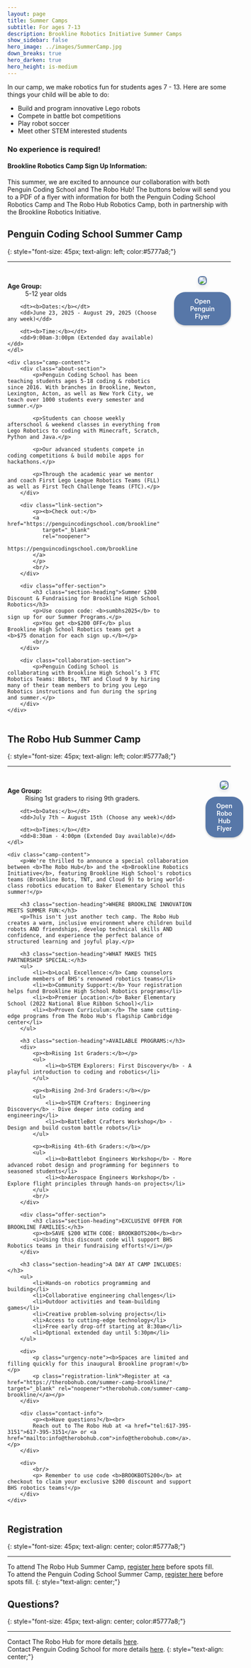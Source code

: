 ```yaml
---
layout: page
title: Summer Camps 
subtitle: For ages 7-13
description: Brookline Robotics Initiative Summer Camps
show_sidebar: false
hero_image: ../images/SummerCamp.jpg
down_breaks: true
hero_darken: true
hero_height: is-medium
---
```


<style>
.camp-container {
    display: flex;
    gap: 2rem;
    margin: 2rem 0;
}

.camp-content {
    flex: 3; /* Adjust this value to change the width of the text section, ratio to flyer */
}

.camp-flyer {
    flex: 2; /* Adjust this value to change the width of the flyer section, ratio to text */
    display: flex;
    flex-direction: column;
    align-items: center;
}

.flyer-image {
    max-width: 100%;
    height: auto;
    border: 2px solid #5777a8;
    border-radius: 8px;
    box-shadow: 0 4px 8px rgba(0,0,0,0.1);
}

.download-link {
    margin-top: 1rem;
    padding: 0.75rem 1.5rem;
    background-color: #5777a8;
    color: white;
    text-decoration: none;
    border-radius: 25px;
    transition: background-color 0.3s ease;
    font-weight: 600;
    box-shadow: 0 2px 4px rgba(0,0,0,0.2);
    display: inline-block;

}

.download-link:hover {
    background-color: #507ba3;
}

.flyer-mobile {
    display: none;
}

.flyer-desktop {
    text-align: center;
    width: 100%; 
}

@media (max-width: 768px) {
    .camp-container {
        flex-direction: column;
    }
    
    .camp-flyer {
        order: 2;
    }
}

@media (max-width: 480px) {
    .flyer-desktop {
        display: none;
    }
    
    .flyer-mobile {
        display: block;
        text-align: center;
        margin-top: 1.5rem;
    }
    
    .download-button {
        display: inline-block;
        padding: 1rem 2rem;
        background-color: #5777a8;
        color: white;
        text-decoration: none;
        border-radius: 25px;
        font-weight: 600;
        box-shadow: 0 2px 4px rgba(0,0,0,0.2);
    }
}
</style>

<div class="centered">
    <p>
In our camp, we make robotics fun for students ages 7 - 13. Here are some things your child will be able to do:
<ul>
    <li> Build and program innovative Lego robots</li>
    <li> Compete in battle bot competitions</li>
    <li> Play robot soccer</li>
    <li> Meet other STEM interested students</li>
</ul>

<h3><b>No experience is required!</b></h3>

<h4>Brookline Robotics Camp Sign Up Information:</h4>

This summer, we are excited to announce our collaboration with both Penguin Coding School and The Robo Hub!
The buttons below will send you to a PDF of a flyer with information for both the Penguin Coding School Robotics Camp and The Robo Hub Robotics Camp, both in partnership with the Brookline Robotics Initiative.
</p>
</div>

## Penguin Coding School Summer Camp
{: style="font-size: 45px; text-align: left; color:#5777a8;"}
***
<div class="camp-container">
    <div class="camp-content">
        <div style="text-align: left;">
<div class="camp-details">
    <dl class="key-details">
        <dt><b>Age Group:</b></dt>
        <dd>5-12 year olds</dd>

        <dt><b>Dates:</b></dt>
        <dd>June 23, 2025 - August 29, 2025 (Choose any week)</dd>
        
        <dt><b>Time:</b></dt>
        <dd>9:00am-3:00pm (Extended day available)</dd>
    </dl>

    <div class="camp-content">
        <div class="about-section">
            <p>Penguin Coding School has been teaching students ages 5-18 coding & robotics since 2016. With branches in Brookline, Newton, Lexington, Acton, as well as New York City, we teach over 1000 students every semester and summer.</p>
            
            <p>Students can choose weekly afterschool & weekend classes in everything from Lego Robotics to coding with Minecraft, Scratch, Python and Java.</p>
            
            <p>Our advanced students compete in coding competitions & build mobile apps for hackathons.</p>
            
            <p>Through the academic year we mentor and coach First Lego League Robotics Teams (FLL) as well as First Tech Challenge Teams (FTC).</p>
        </div>

        <div class="link-section">
            <p><b>Check out:</b>
            <a href="https://penguincodingschool.com/brookline" 
               target="_blank" 
               rel="noopener">
                https://penguincodingschool.com/brookline
            </a>
            </p>
            <br/>
        </div>

        <div class="offer-section">
            <h3 class="section-heading">Summer $200 Discount & Fundraising for Brookline High School Robotics</h3>
            <p>Use coupon code: <b>sumbhs2025</b> to sign up for our Summer Programs.</p>
            <p>You get <b>$200 OFF</b> plus Brookline High School Robotics teams get a <b>$75 donation for each sign up.</b></p>
            <br/>
        </div>

        <div class="collaboration-section">
            <p>Penguin Coding School is collaborating with Brookline High School’s 3 FTC Robotics Teams: BBots, TNT and Cloud 9 by hiring many of their team members to bring you Lego Robotics instructions and fun during the spring and summer.</p>
        </div>
    </div>
</div>
        </div>
    </div>
    <div class="camp-flyer">
        <div class="flyer-desktop">
            <img src="../images/SummerCampFlyers/PenguinCodingSchool.png" class="flyer-image">
            <a href="../images/SummerCampFlyers/PenguinCodingSchool.pdf" download class="download-link">Open Penguin Flyer</a>
        </div>
        <div class="flyer-mobile">
            <a href="../images/SummerCampFlyers/PenguinCodingSchool.pdf" download class="download-button">Open Penguin Flyer</a>
        </div>
    </div>
</div>

## The Robo Hub Summer Camp
{: style="font-size: 45px; text-align: left; color:#5777a8;"}
***
<div class="camp-container">
    <div class="camp-content">
        <div style="text-align: left;">
<div class="camp-details">
    <dl class="key-details">
        <dt><b>Age Group:</b></dt>
        <dd>Rising 1st graders to rising 9th graders.</dd>

        <dt><b>Dates:</b></dt>
        <dd>July 7th – August 15th (Choose any week)</dd>
        
        <dt><b>Times:</b></dt>
        <dd>8:30am - 4:00pm (Extended Day available)</dd>
    </dl>

    <div class="camp-content">
        <p>We're thrilled to announce a special collaboration between <b>The Robo Hub</b> and the <b>Brookline Robotics Initiative</b>, featuring Brookline High School's robotics teams (Brookline Bots, TNT, and Cloud 9) to bring world-class robotics education to Baker Elementary School this summer!</p>

        <h3 class="section-heading">WHERE BROOKLINE INNOVATION MEETS SUMMER FUN:</h3>
        <p>This isn't just another tech camp. The Robo Hub creates a warm, inclusive environment where children build robots AND friendships, develop technical skills AND confidence, and experience the perfect balance of structured learning and joyful play.</p>

        <h3 class="section-heading">WHAT MAKES THIS PARTNERSHIP SPECIAL:</h3>
        <ul>
            <li><b>Local Excellence:</b> Camp counselors include members of BHS's renowned robotics teams</li>
            <li><b>Community Support:</b> Your registration helps fund Brookline High School Robotics programs</li>
            <li><b>Premier Location:</b> Baker Elementary School (2022 National Blue Ribbon School)</li>
            <li><b>Proven Curriculum:</b> The same cutting-edge programs from The Robo Hub's flagship Cambridge center</li>
        </ul>

        <h3 class="section-heading">AVAILABLE PROGRAMS:</h3>
        <div>
            <p><b>Rising 1st Graders:</b></p>
            <ul>
                <li><b>STEM Explorers: First Discovery</b> - A playful introduction to coding and robotics</li>
            </ul>

            <p><b>Rising 2nd-3rd Graders:</b></p>
            <ul>
                <li><b>STEM Crafters: Engineering Discovery</b> - Dive deeper into coding and engineering</li>
                <li><b>BattleBot Crafters Workshop</b> - Design and build custom battle robots</li>
            </ul>

            <p><b>Rising 4th-6th Graders:</b></p>
            <ul>
                <li><b>Battlebot Engineers Workshop</b> - More advanced robot design and programming for beginners to seasoned students</li>
                <li><b>Aerospace Engineers Workshop</b> - Explore flight principles through hands-on projects</li>
            </ul>
            <br/>
        </div>

        <div class="offer-section">
            <h3 class="section-heading">EXCLUSIVE OFFER FOR BROOKLINE FAMILIES:</h3>
            <p><b>SAVE $200 WITH CODE: BROOKBOTS200</b><br>
            <i>Using this discount code will support BHS Robotics teams in their fundraising efforts!</i></p>
        </div>

        <h3 class="section-heading">A DAY AT CAMP INCLUDES:</h3>
        <ul>
            <li>Hands-on robotics programming and building</li>
            <li>Collaborative engineering challenges</li>
            <li>Outdoor activities and team-building games</li>
            <li>Creative problem-solving projects</li>
            <li>Access to cutting-edge technology</li>
            <li>Free early drop-off starting at 8:30am</li>
            <li>Optional extended day until 5:30pm</li>
        </ul>

        <div>
            <p class="urgency-note"><b>Spaces are limited and filling quickly for this inaugural Brookline program!</b></p>
            <p class="registration-link">Register at <a href="https://therobohub.com/summer-camp-brookline/" target="_blank" rel="noopener">therobohub.com/summer-camp-brookline/</a></p>
        </div>

        <div class="contact-info">
            <p><b>Have questions?</b><br>
            Reach out to The Robo Hub at <a href="tel:617-395-3151">617-395-3151</a> or <a href="mailto:info@therobohub.com">info@therobohub.com</a>.</p>
        </div>

        <div>
            <br/>
            <p> Remember to use code <b>BROOKBOTS200</b> at checkout to claim your exclusive $200 discount and support BHS robotics teams!</p>
        </div>
    </div>
</div>


</div>
    </div>
    <div class="camp-flyer">
        <div class="flyer-desktop">
            <img src="../images/SummerCampFlyers/TheRoboHub.png" class="flyer-image">
            <a href="../images/SummerCampFlyers/TheRoboHub.pdf" download class="download-link">Open Robo Hub Flyer</a>
        </div>
        <div class="flyer-mobile">
            <a href="../images/SummerCampFlyers/TheRoboHub.pdf" download class="download-button">Open Robo Hub Flyer</a>
        </div>
    </div>
</div>

## Registration
{: style="font-size: 45px; text-align: center; color:#5777a8;"}
***

To attend The Robo Hub Summer Camp, [register here](https://therobohub.com/summer-camp-brookline/#summer-camp-grid) before spots fill.
<br/> To attend the Penguin Coding School Summer Camp, [register here](https://penguincodingschool.com/summer-coding-stem-robotics-kids-camp-newton-massachusetts) before spots fill.
{: style="text-align: center;"}


## Questions?
{: style="font-size: 45px; text-align: center; color:#5777a8;"}
***

Contact The Robo Hub for more details [here](https://therobohub.com/contact-us/).
<br/>Contact Penguin Coding School for more details [here](https://penguincodingschool.com/contact).
{: style="text-align: center;"}

